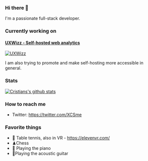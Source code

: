 ### Hi there 👋

I'm a passionate full-stack developer. 


### Currently working on

#### [UXWizz - Self-hosted web analytics](https://www.uxwizz.com/)
[![UXWizz](https://www.uxwizz.com/img/uxwizz_logo.png)](https://www.uxwizz.com/)

I am also trying to promote and make self-hosting more accessible in general.

### Stats

[![Cristians's github stats](https://github-readme-stats.vercel.app/api?username=cristy94)](https://github.com/cristy94/github-readme-stats)

###  How to reach me

- Twitter: https://twitter.com/XCSme


### Favorite things
 - 🏓 Table tennis, also in VR - https://elevenvr.com/
 - ♟Chess
 - 🎹 Playing the piano
 - 🎸Playing the acoustic guitar

<!--
**Cristy94/cristy94** is a ✨ _special_ ✨ repository because its `README.md` (this file) appears on your GitHub profile.

Here are some ideas to get you started:

- 🔭 I’m currently working on ...
- 🌱 I’m currently learning ...
- 👯 I’m looking to collaborate on ...
- 🤔 I’m looking for help with ...
- 💬 Ask me about ...
- 📫 How to reach me: ...
- 😄 Pronouns: ...
- ⚡ Fun fact: ...
-->
